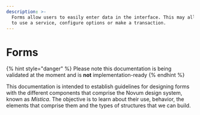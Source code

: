 ```yaml
---
description: >-
  Forms allow users to easily enter data in the interface. This may allow them
  to use a service, configure options or make a transaction.
---
```


# Forms

{% hint style="danger" %}
Please note this documentation is being validated at the moment and is **not** implementation-ready
{% endhint %}

This documentation is intended to establish guidelines for designing forms with the different components that comprise the Novum design system, known as _Mística_. The objective is to learn about their use, behavior, the elements that comprise them and the types of structures that we can build.

